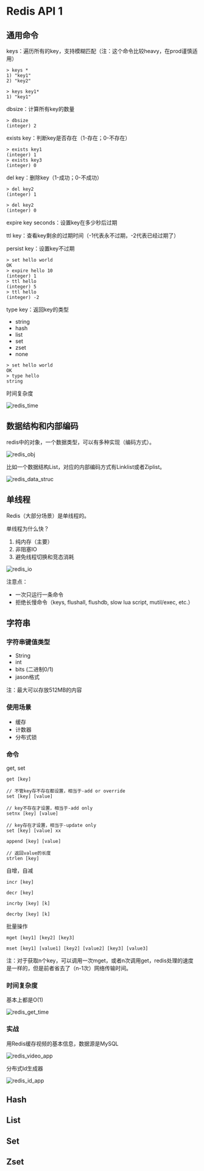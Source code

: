 # Redis API 1

## 通用命令

keys：遍历所有的key，支持模糊匹配（注：这个命令比较heavy，在prod谨慎适用）

~~~
> keys *
1) "key1"
2) "key2"

> keys key1*
1) "key1"
~~~

dbsize：计算所有key的数量

~~~
> dbsize
(integer) 2
~~~

exists key：判断key是否存在（1-存在；0-不存在）

~~~
> exists key1
(integer) 1
> exists key3
(integer) 0
~~~

del key：删除key（1-成功；0-不成功）

~~~
> del key2
(integer) 1

> del key2
(integer) 0
~~~

expire key seconds：设置key在多少秒后过期

ttl key：查看key剩余的过期时间（-1代表永不过期，-2代表已经过期了）

persist key：设置key不过期

~~~
> set hello world
OK
> expire hello 10
(integer) 1
> ttl hello
(integer) 5
> ttl hello
(integer) -2
~~~

type key：返回key的类型
- string
- hash
- list
- set
- zset
- none

~~~
> set hello world
OK
> type hello
string
~~~

时间复杂度

![redis_time](img/redis_time.png)

## 数据结构和内部编码

redis中的对象，一个数据类型，可以有多种实现（编码方式）。

![redis_obj](img/redis_obj.png)

比如一个数据结构List，对应的内部编码方式有Linklist或者Ziplist。

![redis_data_struc](img/redis_data_struc.png)

## 单线程

Redis（大部分场景）是单线程的。

单线程为什么快？

1. 纯内存（主要）
2. 非阻塞IO
3. 避免线程切换和竞态消耗

![redis_io](img/redis_io.png)

注意点：
- 一次只运行一条命令
- 拒绝长慢命令（keys, flushall, flushdb, slow lua script, mutil/exec, etc.）

## 字符串

### 字符串键值类型

- String
- int
- bits (二进制0/1)
- jason格式

注：最大可以存放512MB的内容

### 使用场景

- 缓存
- 计数器
- 分布式锁

### 命令

get, set

~~~
get [key]

// 不管key存不存在都设置，相当于-add or override
set [key] [value]

// key不存在才设置，相当于-add only
setnx [key] [value]

// key存在才设置，相当于-update only
set [key] [value] xx

append [key] [value]

// 返回value的长度
strlen [key]
~~~

自增，自减

~~~
incr [key]

decr [key]

incrby [key] [k]

decrby [key] [k]
~~~

批量操作

~~~
mget [key1] [key2] [key3]

mset [key1] [value1] [key2] [value2] [key3] [value3]
~~~

注：对于获取n个key，可以调用一次mget，或者n次调用get，redis处理的速度是一样的，但是前者省去了（n-1次）网络传输时间。

### 时间复杂度

基本上都是O(1)

![redis_get_time](img/redis_get_time.png)

### 实战

用Redis缓存视频的基本信息，数据源是MySQL

![redis_video_app](img/redis_video_app.png)

分布式Id生成器

![redis_id_app](img/redis_id_app.png)

## Hash

## List

## Set

## Zset
